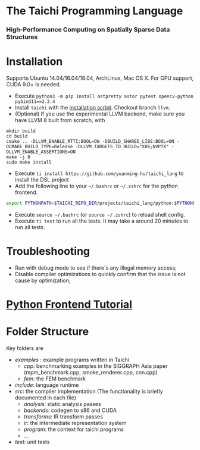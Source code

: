 # The **Taichi** Programming Language
### High-Performance Computing on Spatially Sparse Data Structures

# Installation
Supports Ubuntu 14.04/16.04/18.04, ArchLinux, Mac OS X. For GPU support, CUDA 9.0+ is needed.

 - Execute `python3 -m pip install astpretty astor pytest opencv-python pybind11==2.2.4`
 - Install `taichi` with the [installation script](https://taichi.readthedocs.io/en/latest/installation.html#ubuntu-arch-linux-and-mac-os-x). Checkout branch `llvm`.
 - (Optional) If you use the experimental LLVM backend, make sure you have LLVM 8 built from scratch, with
  ```
  mkdir build
  cd build
  cmake .. -DLLVM_ENABLE_RTTI:BOOL=ON -DBUILD_SHARED_LIBS:BOOL=ON -DCMAKE_BUILD_TYPE=Release -DLLVM_TARGETS_TO_BUILD="X86;NVPTX" -DLLVM_ENABLE_ASSERTIONS=ON
  make -j 8
  sudo make install
  ```
 - Execute `ti install https://github.com/yuanming-hu/taichi_lang` to install the DSL project
 - Add the following line to your `~/.bashrc` or `~/.zshrc` for the python frontend.
 ```bash
 export PYTHONPATH=$TAICHI_REPO_DIR/projects/taichi_lang/python:$PYTHONPATH
 ```
 - Execute `source ~/.bashrc` (or `source ~/.zshrc`) to reload shell config.
 - Execute `ti test` to run all the tests. It may take a around 20 minutes to run all tests.

# Troubleshooting
 - Run with debug mode to see if there's any illegal memory access;
 - Disable compiler optimizations to quickly confirm that the issue is not cause by optimization;

# [Python Frontend Tutorial](https://github.com/yuanming-hu/taichi_lang/blob/master/python/README.md#the-taichi-python-frontend)

# Folder Structure
Key folders are
 - *examples* : example programs written in Taichi
   - *cpp*: benchmarking examples in the SIGGRAPH Asia paper (mpm_benchmark.cpp, smoke_renderer.cpp, cnn.cpp)
   - *fem*: the FEM benchmark
 - *include*: language runtime
 - *src*: the compiler implementation (The functionality is briefly documented in each file)
   - *analysis*: static analysis passes
   - *backends*: codegen to x86 and CUDA
   - *transforms*: IR transform passes
   - *ir*: the intermediate representation system
   - *program*: the context for taichi programs
   - ...
 - *test*: unit tests
